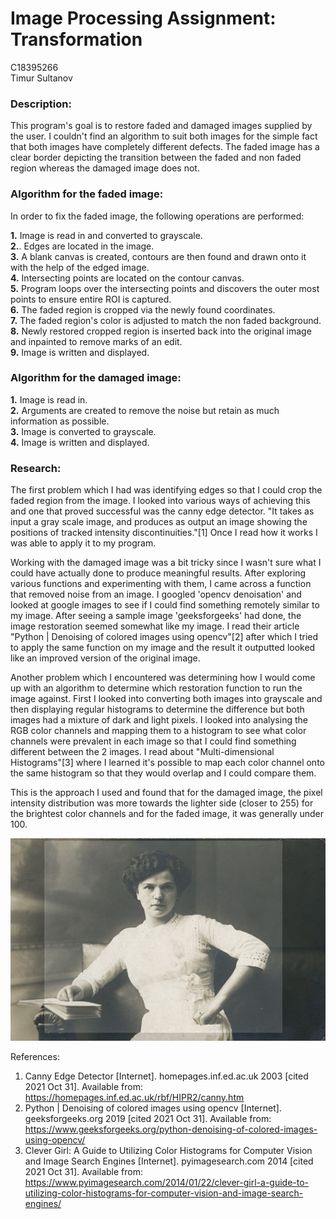 # Image Processing Assignment: Transformation
C18395266<br />
Timur Sultanov

### Description:
This program's goal is to restore faded and damaged images supplied by the user. I couldn't find an algorithm to suit both images for the simple fact that both images have completely different defects. The faded image has a clear border depicting the transition between the faded and non faded region whereas the damaged image does not.

### Algorithm for the faded image:
In order to fix the faded image, the following operations are performed:

**1.** Image is read in and converted to grayscale.<br />
**2.**. Edges are located in the image.<br />
**3.** A blank canvas is created, contours are then found and drawn onto it with the help of the edged image.<br />
**4.** Intersecting points are located on the contour canvas.<br />
**5.** Program loops over the intersecting points and discovers the outer most points to ensure entire ROI is captured.<br />
**6.** The faded region is cropped via the newly found coordinates.<br />
**7.** The faded region's color is adjusted to match the non faded background.<br />
**8.** Newly restored cropped region is inserted back into the original image and inpainted to remove marks of an edit.<br />
**9.** Image is written and displayed.

### Algorithm for the damaged image:

**1.** Image is read in.<br />
**2.** Arguments are created to remove the noise but retain as much information as possible.<br />
**3.** Image is converted to grayscale.<br />
**4.** Image is written and displayed.<br />

### Research:
The first problem which I had was identifying edges so that I could crop the faded region from the image. I looked into various ways of achieving this and one that proved successful was the canny edge detector. "It takes as input a gray scale image, and produces as output an image showing the positions of tracked intensity discontinuities."[1] Once I read how it works I was able to apply it to my program.

Working with the damaged image was a bit tricky since I wasn't sure what I could have actually done to produce meaningful results. After exploring various functions and experimenting with them, I came across a function that removed noise from an image. I googled 'opencv denoisation' and looked at google images to see if I could find something remotely similar to my image. After seeing a sample image 'geeksforgeeks' had done, the image restoration seemed somewhat like my image. I read their article "Python | Denoising of colored images using opencv"[2] after which I tried to apply the same function on my image and the result it outputted looked like an improved version of the original image.

Another problem which I encountered was determining how I would come up with an algorithm to determine which restoration function to run the image against. First I looked into converting both images into grayscale and then displaying regular histograms to determine the difference but both images had a mixture of dark and light pixels. I looked into analysing the RGB color channels and mapping them to a histogram to see what color channels were prevalent in each image so that I could find something different between the 2 images. I read about "Multi-dimensional Histograms"[3] where I learned it's possible to map each color channel onto the same histogram so that they would overlap and I could compare them.

This is the approach I used and found that for the damaged image, the pixel intensity distribution was more towards the lighter side (closer to 255) for the brightest color channels and for the faded image, it was generally under 100.<br />

![Before: Faded Image](/Faded.jpg)

References:

1. Canny Edge Detector [Internet]. homepages.inf.ed.ac.uk 2003 [cited 2021 Oct 31]. Available from: https://homepages.inf.ed.ac.uk/rbf/HIPR2/canny.htm<br />
2. Python | Denoising of colored images using opencv [Internet]. geeksforgeeks.org 2019 [cited 2021 Oct 31]. Available from: https://www.geeksforgeeks.org/python-denoising-of-colored-images-using-opencv/<br />
3. Clever Girl: A Guide to Utilizing Color Histograms for Computer Vision and Image Search Engines [Internet]. pyimagesearch.com 2014 [cited 2021 Oct 31]. Available from:<br /> https://www.pyimagesearch.com/2014/01/22/clever-girl-a-guide-to-utilizing-color-histograms-for-computer-vision-and-image-search-engines/<br />
